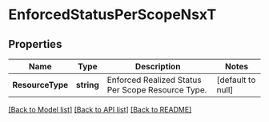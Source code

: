 # EnforcedStatusPerScopeNsxT

## Properties
Name | Type | Description | Notes
------------ | ------------- | ------------- | -------------
**ResourceType** | **string** | Enforced Realized Status Per Scope Resource Type.  | [default to null]

[[Back to Model list]](../README.md#documentation-for-models) [[Back to API list]](../README.md#documentation-for-api-endpoints) [[Back to README]](../README.md)

